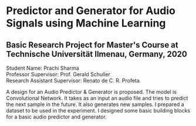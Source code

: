 # Predictor and Generator for Audio Signals using Machine Learning

## Basic Research Project for Master's Course at Technische Universität Ilmenau, Germany, 2020
Student Name: Prachi Sharma\
Professor Supervisor: Prof. Gerald Schuller\
Research Assistant Supervisor: Renato de C. R. Profeta

 A design for an Audio  Predictor & Generator is proposed. The model is Convolutional Network. It takes  as  an  input  an  audio  file  and  tries  to  predict  the  next sample  in  the  future.  It also generates new samples. I  prepared  a  dataset  to  be  used  in the  experiment.  I  designed  some  basic  building  blocks  for a  basic  audio  predictor and generator. 
